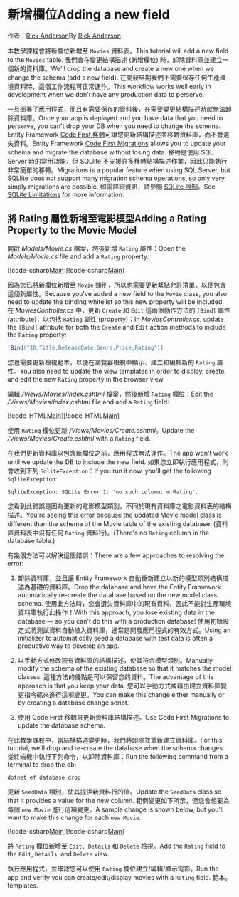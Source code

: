 # <a name="adding-a-new-field"></a><span data-ttu-id="48e32-101">新增欄位</span><span class="sxs-lookup"><span data-stu-id="48e32-101">Adding a new field</span></span>

<span data-ttu-id="48e32-102">作者：[Rick Anderson](https://twitter.com/RickAndMSFT)</span><span class="sxs-lookup"><span data-stu-id="48e32-102">By [Rick Anderson](https://twitter.com/RickAndMSFT)</span></span>

<span data-ttu-id="48e32-103">本教學課程會將新欄位新增至 `Movies` 資料表。</span><span class="sxs-lookup"><span data-stu-id="48e32-103">This tutorial will add a new field to the `Movies` table.</span></span> <span data-ttu-id="48e32-104">我們會在變更結構描述 (新增欄位) 時，卸除資料庫並建立一個新的資料庫。</span><span class="sxs-lookup"><span data-stu-id="48e32-104">We'll drop the database and create a new one when we change the schema (add a new field).</span></span> <span data-ttu-id="48e32-105">在開發早期我們不需要保存任何生產環境資料時，這個工作流程可正常運作。</span><span class="sxs-lookup"><span data-stu-id="48e32-105">This workflow works well early in development when we don't have any production data to perserve.</span></span>

<span data-ttu-id="48e32-106">一旦部署了應用程式，而且有需要保存的資料後，在需要變更結構描述時就無法卸除資料庫。</span><span class="sxs-lookup"><span data-stu-id="48e32-106">Once your app is deployed and you have data that you need to perserve, you can't drop your DB when you need to change the schema.</span></span> <span data-ttu-id="48e32-107">Entity Framework [Code First 移轉](https://docs.microsoft.com/ef/core/get-started/aspnetcore/new-db)可讓您更新結構描述並移轉資料庫，而不會遺失資料。</span><span class="sxs-lookup"><span data-stu-id="48e32-107">Entity Framework [Code First Migrations](https://docs.microsoft.com/ef/core/get-started/aspnetcore/new-db) allows you to update your schema and migrate the database without losing data.</span></span> <span data-ttu-id="48e32-108">移轉是使用 SQL Server 時的常用功能，但 SQLlite 不支援許多移轉結構描述作業，因此只能執行非常簡單的移轉。</span><span class="sxs-lookup"><span data-stu-id="48e32-108">Migrations is a popular feature when using SQL Server, but SQLlite does not support many migration schema operations, so only very simply migrations are possible.</span></span> <span data-ttu-id="48e32-109">如需詳細資訊，請參閱 [SQLite 限制](https://docs.microsoft.com/ef/core/providers/sqlite/limitations)。</span><span class="sxs-lookup"><span data-stu-id="48e32-109">See [SQLite Limitations](https://docs.microsoft.com/ef/core/providers/sqlite/limitations) for more information.</span></span>

## <a name="adding-a-rating-property-to-the-movie-model"></a><span data-ttu-id="48e32-110">將 Rating 屬性新增至電影模型</span><span class="sxs-lookup"><span data-stu-id="48e32-110">Adding a Rating Property to the Movie Model</span></span>

<span data-ttu-id="48e32-111">開啟 *Models/Movie.cs* 檔案，然後新增 `Rating` 屬性：</span><span class="sxs-lookup"><span data-stu-id="48e32-111">Open the *Models/Movie.cs* file and add a `Rating` property:</span></span>

<span data-ttu-id="48e32-112">[!code-csharp[Main](../../tutorials/first-mvc-app/start-mvc/sample/MvcMovie/Models/MovieDateRating.cs?highlight=11&range=7-18)]</span><span class="sxs-lookup"><span data-stu-id="48e32-112">[!code-csharp[Main](../../tutorials/first-mvc-app/start-mvc/sample/MvcMovie/Models/MovieDateRating.cs?highlight=11&range=7-18)]</span></span>

<span data-ttu-id="48e32-113">因為您已將新欄位新增至 `Movie` 類別，所以也需要更新繫結允許清單，以便包含這個新屬性。</span><span class="sxs-lookup"><span data-stu-id="48e32-113">Because you've added a new field to the `Movie` class, you also need to update the binding whitelist so this new property will be included.</span></span> <span data-ttu-id="48e32-114">在 *MoviesController.cs* 中，更新 `Create` 和 `Edit` 這兩個動作方法的 `[Bind]` 屬性 (attribute)，以包括 `Rating` 屬性 (property)：</span><span class="sxs-lookup"><span data-stu-id="48e32-114">In *MoviesController.cs*, update the `[Bind]` attribute for both the `Create` and `Edit` action methods to include the `Rating` property:</span></span>

```csharp
[Bind("ID,Title,ReleaseDate,Genre,Price,Rating")]
   ```

<span data-ttu-id="48e32-115">您也需要更新檢視範本，以便在瀏覽器檢視中顯示、建立和編輯新的 `Rating` 屬性。</span><span class="sxs-lookup"><span data-stu-id="48e32-115">You also need to update the view templates in order to display, create, and edit the new `Rating` property in the browser view.</span></span>

<span data-ttu-id="48e32-116">編輯 */Views/Movies/Index.cshtml* 檔案，然後新增 `Rating` 欄位：</span><span class="sxs-lookup"><span data-stu-id="48e32-116">Edit the */Views/Movies/Index.cshtml* file and add a `Rating` field:</span></span>

<span data-ttu-id="48e32-117">[!code-HTML[Main](../../tutorials/first-mvc-app/start-mvc/sample/MvcMovie/Views/Movies/IndexGenreRating.cshtml?highlight=17,39&range=24-64)]</span><span class="sxs-lookup"><span data-stu-id="48e32-117">[!code-HTML[Main](../../tutorials/first-mvc-app/start-mvc/sample/MvcMovie/Views/Movies/IndexGenreRating.cshtml?highlight=17,39&range=24-64)]</span></span>

<span data-ttu-id="48e32-118">使用 `Rating` 欄位更新 */Views/Movies/Create.cshtml*。</span><span class="sxs-lookup"><span data-stu-id="48e32-118">Update the */Views/Movies/Create.cshtml* with a `Rating` field.</span></span>

<span data-ttu-id="48e32-119">在我們更新資料庫以包含新欄位之前，應用程式無法運作。</span><span class="sxs-lookup"><span data-stu-id="48e32-119">The app won't work until we update the DB to include the new field.</span></span> <span data-ttu-id="48e32-120">如果您立即執行應用程式，則會收到下列 `SqliteException`：</span><span class="sxs-lookup"><span data-stu-id="48e32-120">If you run it now, you'll get the following `SqliteException`:</span></span>

```
SqliteException: SQLite Error 1: 'no such column: m.Rating'.
```

<span data-ttu-id="48e32-121">您看到此錯誤是因為更新的電影模型類別，不同於現有資料庫之電影資料表的結構描述。</span><span class="sxs-lookup"><span data-stu-id="48e32-121">You're seeing this error because the updated Movie model class is different than the schema of the Movie table of the existing database.</span></span> <span data-ttu-id="48e32-122">(資料庫資料表中沒有任何 `Rating` 資料行)。</span><span class="sxs-lookup"><span data-stu-id="48e32-122">(There's no `Rating` column in the database table.)</span></span>

<span data-ttu-id="48e32-123">有幾個方法可以解決這個錯誤：</span><span class="sxs-lookup"><span data-stu-id="48e32-123">There are a few approaches to resolving the error:</span></span>

1. <span data-ttu-id="48e32-124">卸除資料庫，並且讓 Entity Framework 自動重新建立以新的模型類別結構描述為基礎的資料庫。</span><span class="sxs-lookup"><span data-stu-id="48e32-124">Drop the database and have the Entity Framework automatically re-create the database based on the new model class schema.</span></span> <span data-ttu-id="48e32-125">使用此方法時，您會遺失資料庫中的現有資料，因此不能對生產環境資料庫執行此操作！</span><span class="sxs-lookup"><span data-stu-id="48e32-125">With this approach, you lose existing data in the database — so you can't do this with a production database!</span></span> <span data-ttu-id="48e32-126">使用初始設定式將測試資料自動植入資料庫，通常是開發應用程式的有效方式。</span><span class="sxs-lookup"><span data-stu-id="48e32-126">Using an initializer to automatically seed a database with test data is often a productive way to develop an app.</span></span>

2. <span data-ttu-id="48e32-127">以手動方式修改現有資料庫的結構描述，使其符合模型類別。</span><span class="sxs-lookup"><span data-stu-id="48e32-127">Manually modify the schema of the existing database so that it matches the model classes.</span></span> <span data-ttu-id="48e32-128">這種方法的優點是可以保留您的資料。</span><span class="sxs-lookup"><span data-stu-id="48e32-128">The advantage of this approach is that you keep your data.</span></span> <span data-ttu-id="48e32-129">您可以手動方式或藉由建立資料庫變更指令碼來進行這項變更。</span><span class="sxs-lookup"><span data-stu-id="48e32-129">You can make this change either manually or by creating a database change script.</span></span>

3. <span data-ttu-id="48e32-130">使用 Code First 移轉來更新資料庫結構描述。</span><span class="sxs-lookup"><span data-stu-id="48e32-130">Use Code First Migrations to update the database schema.</span></span>

<span data-ttu-id="48e32-131">在此教學課程中，當結構描述變更時，我們將卸除並重新建立資料庫。</span><span class="sxs-lookup"><span data-stu-id="48e32-131">For this tutorial, we'll drop and re-create the database when the schema changes.</span></span> <span data-ttu-id="48e32-132">從終端機中執行下列命令，以卸除資料庫：</span><span class="sxs-lookup"><span data-stu-id="48e32-132">Run the following command from a terminal to drop the db:</span></span>

`dotnet ef database drop`

<span data-ttu-id="48e32-133">更新 `SeedData` 類別，使其提供新資料行的值。</span><span class="sxs-lookup"><span data-stu-id="48e32-133">Update the `SeedData` class so that it provides a value for the new column.</span></span> <span data-ttu-id="48e32-134">範例變更如下所示，但您會想要為每個 `new Movie` 進行這項變更。</span><span class="sxs-lookup"><span data-stu-id="48e32-134">A sample change is shown below, but you'll want to make this change for each `new Movie`.</span></span>

<span data-ttu-id="48e32-135">[!code-csharp[Main](../../tutorials/first-mvc-app/start-mvc/sample/MvcMovie/Models/SeedDataRating.cs?name=snippet1&highlight=6)]</span><span class="sxs-lookup"><span data-stu-id="48e32-135">[!code-csharp[Main](../../tutorials/first-mvc-app/start-mvc/sample/MvcMovie/Models/SeedDataRating.cs?name=snippet1&highlight=6)]</span></span>

<span data-ttu-id="48e32-136">將 `Rating` 欄位新增至 `Edit`、`Details` 和 `Delete` 檢視。</span><span class="sxs-lookup"><span data-stu-id="48e32-136">Add the `Rating` field to the `Edit`, `Details`, and `Delete` view.</span></span>

<span data-ttu-id="48e32-137">執行應用程式，並確認您可以使用 `Rating` 欄位建立/編輯/顯示電影。</span><span class="sxs-lookup"><span data-stu-id="48e32-137">Run the app and verify you can create/edit/display movies with a `Rating` field.</span></span> <span data-ttu-id="48e32-138">範本。</span><span class="sxs-lookup"><span data-stu-id="48e32-138">templates.</span></span>
